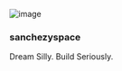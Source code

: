 
![image](https://github.com/sanchezyspace/.github/assets/12378384/a5094636-fde4-4ad3-a1cb-e96e1c440816)
### sanchezyspace
Dream Silly. Build Seriously.
